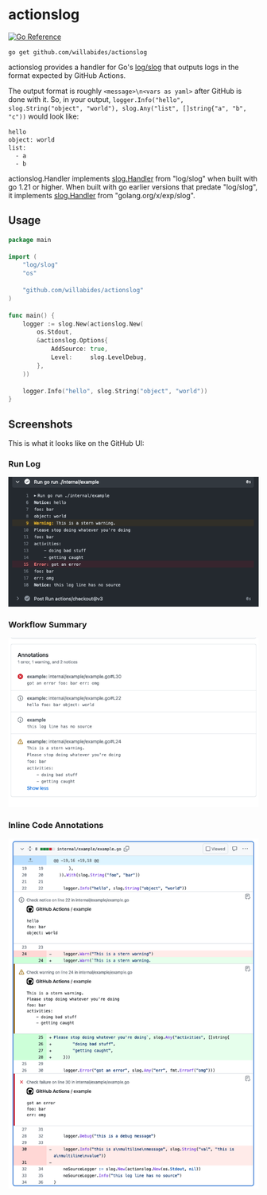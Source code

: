 # actionslog

[![Go Reference](https://pkg.go.dev/badge/github.com/willabides/actionslog.svg)](https://pkg.go.dev/github.com/willabides/actionslog)

```shell
go get github.com/willabides/actionslog
```

actionslog provides a handler for Go's [log/slog](https://pkg.go.dev/log/slog) that outputs logs in the format expected
by GitHub Actions.

The output format is roughly `<message>\n<vars as yaml>` after GitHub is done with it. So, in your output,
`logger.Info("hello", slog.String("object", "world"), slog.Any("list", []string{"a", "b", "c"))` would look like:

```
hello
object: world
list:
  - a
  - b  
```

actionslog.Handler implements [slog.Handler](https://pkg.go.dev/log/slog#Handler) from "log/slog" when built with go
1.21 or higher. When built with go earlier versions that predate "log/slog", it
implements [slog.Handler](https://pkg.go.dev/golang.org/x/exp/slog#Handler) from "golang.org/x/exp/slog".

## Usage

```go
package main

import (
	"log/slog"
	"os"

	"github.com/willabides/actionslog"
)

func main() {
	logger := slog.New(actionslog.New(
		os.Stdout,
		&actionslog.Options{
			AddSource: true,
			Level:     slog.LevelDebug,
		},
	))

	logger.Info("hello", slog.String("object", "world"))
}
```

## Screenshots

This is what it looks like on the GitHub UI:

### Run Log

![run log](./doc/example_log.png)

### Workflow Summary

![workflow summary](./doc/example_summary.png)

### Inline Code Annotations

![inline code annotations](./doc/example_inline.png)
